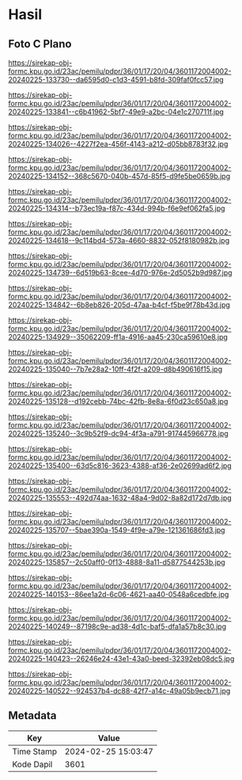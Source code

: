 # Hasil

## Foto C Plano

https://sirekap-obj-formc.kpu.go.id/23ac/pemilu/pdpr/36/01/17/20/04/3601172004002-20240225-133730--da6595d0-c1d3-4591-b8fd-309faf0fcc57.jpg

https://sirekap-obj-formc.kpu.go.id/23ac/pemilu/pdpr/36/01/17/20/04/3601172004002-20240225-133841--c6b41962-5bf7-49e9-a2bc-04e1c270711f.jpg

https://sirekap-obj-formc.kpu.go.id/23ac/pemilu/pdpr/36/01/17/20/04/3601172004002-20240225-134026--4227f2ea-456f-4143-a212-d05bb8783f32.jpg

https://sirekap-obj-formc.kpu.go.id/23ac/pemilu/pdpr/36/01/17/20/04/3601172004002-20240225-134152--368c5670-040b-457d-85f5-d9fe5be0659b.jpg

https://sirekap-obj-formc.kpu.go.id/23ac/pemilu/pdpr/36/01/17/20/04/3601172004002-20240225-134314--b73ec19a-f87c-434d-994b-f6e9ef062fa5.jpg

https://sirekap-obj-formc.kpu.go.id/23ac/pemilu/pdpr/36/01/17/20/04/3601172004002-20240225-134618--9c114bd4-573a-4660-8832-052f8180982b.jpg

https://sirekap-obj-formc.kpu.go.id/23ac/pemilu/pdpr/36/01/17/20/04/3601172004002-20240225-134739--6d519b63-8cee-4d70-976e-2d5052b9d987.jpg

https://sirekap-obj-formc.kpu.go.id/23ac/pemilu/pdpr/36/01/17/20/04/3601172004002-20240225-134842--6b8eb826-205d-47aa-b4cf-f5be9f78b43d.jpg

https://sirekap-obj-formc.kpu.go.id/23ac/pemilu/pdpr/36/01/17/20/04/3601172004002-20240225-134929--35062209-ff1a-4916-aa45-230ca59610e8.jpg

https://sirekap-obj-formc.kpu.go.id/23ac/pemilu/pdpr/36/01/17/20/04/3601172004002-20240225-135040--7b7e28a2-10ff-4f2f-a209-d8b490616f15.jpg

https://sirekap-obj-formc.kpu.go.id/23ac/pemilu/pdpr/36/01/17/20/04/3601172004002-20240225-135128--d192cebb-74bc-42fb-8e8a-6f0d23c650a8.jpg

https://sirekap-obj-formc.kpu.go.id/23ac/pemilu/pdpr/36/01/17/20/04/3601172004002-20240225-135240--3c9b52f9-dc94-4f3a-a791-917445966778.jpg

https://sirekap-obj-formc.kpu.go.id/23ac/pemilu/pdpr/36/01/17/20/04/3601172004002-20240225-135400--63d5c816-3623-4388-af36-2e02699ad6f2.jpg

https://sirekap-obj-formc.kpu.go.id/23ac/pemilu/pdpr/36/01/17/20/04/3601172004002-20240225-135553--492d74aa-1632-48a4-9d02-8a82d172d7db.jpg

https://sirekap-obj-formc.kpu.go.id/23ac/pemilu/pdpr/36/01/17/20/04/3601172004002-20240225-135707--5bae390a-1549-4f9e-a79e-121361686fd3.jpg

https://sirekap-obj-formc.kpu.go.id/23ac/pemilu/pdpr/36/01/17/20/04/3601172004002-20240225-135857--2c50aff0-0f13-4888-8a11-d5877544253b.jpg

https://sirekap-obj-formc.kpu.go.id/23ac/pemilu/pdpr/36/01/17/20/04/3601172004002-20240225-140153--86ee1a2d-6c06-4621-aa40-0548a6cedbfe.jpg

https://sirekap-obj-formc.kpu.go.id/23ac/pemilu/pdpr/36/01/17/20/04/3601172004002-20240225-140249--87198c9e-ad38-4d1c-baf5-dfa1a57b8c30.jpg

https://sirekap-obj-formc.kpu.go.id/23ac/pemilu/pdpr/36/01/17/20/04/3601172004002-20240225-140423--26246e24-43e1-43a0-beed-32392eb08dc5.jpg

https://sirekap-obj-formc.kpu.go.id/23ac/pemilu/pdpr/36/01/17/20/04/3601172004002-20240225-140522--924537b4-dc88-42f7-a14c-49a05b9ecb71.jpg


## Metadata

| Key        | Value               |
| ---------- | ------------------- |
| Time Stamp | 2024-02-25 15:03:47 |
| Kode Dapil | 3601                |



